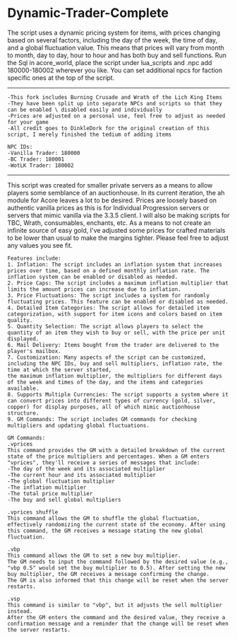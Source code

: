 # Dynamic-Trader-Complete
The script uses a dynamic pricing system for items, with prices changing based on several factors, including the day of the week, the time of day, and a global fluctuation value. This means that prices will vary from month to month, day to day, hour to hour and has both buy and sell functions.
Run the Sql in acore_world, place the script under lua_scripts and .npc add 180000-180002 wherever you like. You can set additional npcs for faction specific ones at the top of the script.

---------------------------------------------------------------------------------------------
	-This fork includes Burning Crusade and Wrath of the Lich King Items
	-They have been split up into separate NPCs and scripts so that they can be enabled \ disabled easily and individually
	-Prices are adjusted on a personal use, feel free to adjust as needed for your game
	-All credit goes to DinkleDork for the original creation of this script, I merely finished the tedium of adding items

	NPC IDs:
	-Vanilla Trader: 180000
	-BC Trader: 180001
	-WotLK Trader: 180002

---------------------------------------------------------------------------------------------

This script was created for smaller private servers as a means to allow players some semblance of an auctionhouse. In its current iteration, the ah module for Acore leaves a lot to be desired.
Prices are loosely based on authentic vanilla prices as this is for Individual Progression servers or servers that mimic vanilla via the 3.3.5 client. I will also be making scripts for TBC, Wrath, consumables, enchants, etc. 
As a means to not create an infinite source of easy gold, I've adjusted some prices for crafted materials to be lower than usual to make the margins tighter.
Please feel free to adjust any values you see fit.
	
	Features include:
	1. Inflation: The script includes an inflation system that increases prices over time, based on a defined monthly inflation rate. The inflation system can be enabled or disabled as needed.
	2. Price Caps: The script includes a maximum inflation multiplier that limits the amount prices can increase due to inflation.
	3. Price Fluctuations: The script includes a system for randomly fluctuating prices. This feature can be enabled or disabled as needed.
	4. Detailed Item Categories: The script allows for detailed item categorization, with support for item icons and colors based on item quality.
	5. Quantity Selection: The script allows players to select the quantity of an item they wish to buy or sell, with the price per unit displayed.
	6. Mail Delivery: Items bought from the trader are delivered to the player's mailbox.
	7. Customization: Many aspects of the script can be customized, including the NPC IDs, buy and sell multipliers, inflation rate, the time at which the server started, 
	the maximum inflation multiplier, the multipliers for different days of the week and times of the day, and the items and categories available.
	8. Supports Multiple Currencies: The script supports a system where it can convert prices into different types of currency (gold, silver, copper) for display purposes, all of which mimic auctionhouse structure.
	9. GM Commands: The script includes GM commands for checking multipliers and updating global fluctuations.
	
	GM Commands:
	.vprices 
	This command provides the GM with a detailed breakdown of the current state of the price multipliers and percentages. When a GM enters "vprices", they'll receive a series of messages that include:
	-The day of the week and its associated multiplier
	-The current hour and its associated multiplier
	-The global fluctuation multiplier
	-The inflation multiplier
	-The total price multiplier
	-The buy and sell global multipliers
	
	.vprices shuffle
	This command allows the GM to shuffle the global fluctuation, effectively randomizing the current state of the economy. After using this command, the GM receives a message stating the new global fluctuation.
	
	.vbp
	This command allows the GM to set a new buy multiplier. 
	The GM needs to input the command followed by the desired value (e.g., "vbp 0.5" would set the buy multiplier to 0.5). After setting the new buy multiplier, the GM receives a message confirming the change. 
	The GM is also informed that this change will be reset when the server restarts.
	
	.vsp 
	This command is similar to "vbp", but it adjusts the sell multiplier instead. 
	After the GM enters the command and the desired value, they receive a confirmation message and a reminder that the change will be reset when the server restarts.	
